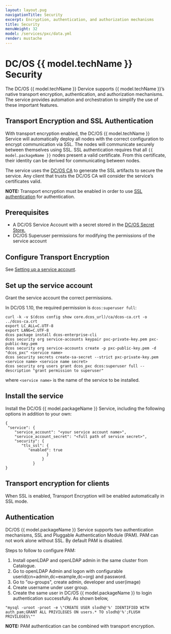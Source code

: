```yaml
---
layout: layout.pug
navigationTitle: Security
excerpt: Encryption, authentication, and authorization mechanisms
title: Security
menuWeight: 32
model: /services/pxc/data.yml
render: mustache
---
```


# DC/OS {{ model.techName }} Security

The DC/OS {{ model.techName }} Dervice supports {{ model.techName }}’s native transport encryption, authentication, and authorization mechanisms. The service provides automation and orchestration to simplify the use of these important features.


## Transport Encryption and SSL Authentication
With transport encryption enabled, the DC/OS {{ model.techName }} Service will automatically deploy all nodes with the correct configuration to encrypt communication via SSL. The nodes will communicate securely between themselves using SSL. SSL authentication requires that all `{{ model.packageName }}` nodes present a valid certificate. From this certificate, their identity can be derived for communicating between nodes.

The service uses the [DC/OS CA](https://docs.mesosphere.com/latest/security/ent/tls-ssl/) to generate the SSL artifacts to secure the service. Any client that trusts the DC/OS CA will consider the service’s certificates valid.

<p class="message--note"><strong>NOTE: </strong> Transport encryption must be enabled in order to use <a href="https://docs.mesosphere.com/1.10/security/ent/tls-ssl/">SSL authentication</a> for authentication.</p>

## Prerequisites
- A DC/OS Service Account with a secret stored in the [DC/OS Secret Store.](https://docs.mesosphere.com/latest/security/ent/service-auth/custom-service-auth/)
- DC/OS Superuser permissions for modifying the permissions of the service account

## Configure Transport Encryption

See [Setting up a service account](service-account).

## Set up the service account

Grant the service account the correct permissions.

In DC/OS 1.10, the required permission is `dcos:superuser full`:

   ```shell
   curl -k -v $(dcos config show core.dcos_url)/ca/dcos-ca.crt -o ../dcos-ca.crt
   export LC_ALL=C.UTF-8
   export LANG=C.UTF-8
   dcos package install dcos-enterprise-cli
   dcos security org service-accounts keypair pxc-private-key.pem pxc-public-key.pem
   dcos security org service-accounts create -p pxc-public-key.pem -d "dcos_pxc" <service name>
   dcos security secrets create-sa-secret --strict pxc-private-key.pem <service name> <service name secret>
   dcos security org users grant dcos_pxc dcos:superuser full --description "grant permission to superuser"
   ```
where `<service name>` is the name of the service to be installed.

## Install the service

Install the DC/OS {{ model.packageName }} Service, including the following options in addition to your own:

   ```shell
   {
    "service": {
       "service_account": "<your service account name>",
       "service_account_secret": "<full path of service secret>",
       "security": {
          "tls_ssl": {
             "enabled": true
                     }
                   }
               }
   }
   ```



## Transport encryption for clients

When SSL is enabled, Transport Encryption will be enabled automatically in SSL mode.

## Authentication

DC/OS {{ model.packageName }} Service supports two authentication mechanisms, SSL and Pluggable Authentication Module (PAM). PAM can not work alone without SSL. By default PAM is disabled.

Steps to follow to configure PAM:
1. Install openLDAP and openLDAP admin in the same cluster from Catalogue.
1. Go to openLDAP Admin and logon with configurable userid(cn=admin,dc=example,dc=org) and password.
1. Go to "ou-groups", create admin, developer and user(image)
1. Create username under user group.
1. Create the same user in  DC/OS {{ model.packageName }} to login authentication successfully. As shown below,
 ```
"mysql -uroot -proot -e \"CREATE USER slodh@'%' IDENTIFIED WITH auth_pam;GRANT ALL PRIVILEGES ON users.* TO slodh@'%';FLUSH PRIVILEGES\""
```


<p class="message--note"><strong>NOTE: </strong>PAM authentication can be combined with transport encryption.</p>
